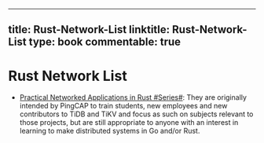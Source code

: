 
---
title: Rust-Network-List
linktitle: Rust-Network-List
type: book
commentable: true
---

# Rust Network List

- [Practical Networked Applications in Rust #Series#](https://arveknudsen.com/posts/practical-networked-applications-in-rust/module-1/): They are originally intended by PingCAP to train students, new employees and new contributors to TiDB and TiKV and focus as such on subjects relevant to those projects, but are still appropriate to anyone with an interest in learning to make distributed systems in Go and/or Rust.

    